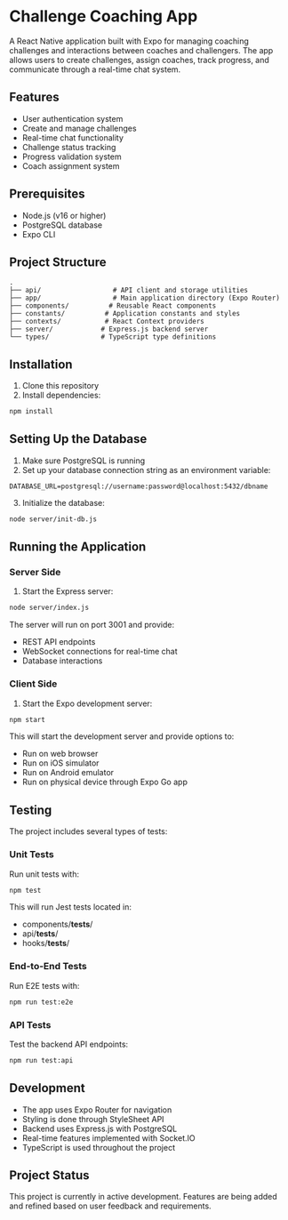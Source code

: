 # Challenge Coaching App

A React Native application built with Expo for managing coaching challenges and interactions between coaches and challengers. The app allows users to create challenges, assign coaches, track progress, and communicate through a real-time chat system.

## Features

- User authentication system
- Create and manage challenges
- Real-time chat functionality
- Challenge status tracking
- Progress validation system
- Coach assignment system

## Prerequisites

- Node.js (v16 or higher)
- PostgreSQL database
- Expo CLI

## Project Structure

```
.
├── api/                  # API client and storage utilities
├── app/                  # Main application directory (Expo Router)
├── components/          # Reusable React components
├── constants/          # Application constants and styles
├── contexts/           # React Context providers
├── server/            # Express.js backend server
└── types/             # TypeScript type definitions
```

## Installation

1. Clone this repository 
2. Install dependencies:
```bash
npm install
```

## Setting Up the Database

1. Make sure PostgreSQL is running
2. Set up your database connection string as an environment variable:
```
DATABASE_URL=postgresql://username:password@localhost:5432/dbname
```
3. Initialize the database:
```bash
node server/init-db.js
```

## Running the Application

### Server Side

1. Start the Express server:
```bash
node server/index.js
```
The server will run on port 3001 and provide:
- REST API endpoints
- WebSocket connections for real-time chat
- Database interactions

### Client Side

1. Start the Expo development server:
```bash
npm start
```

This will start the development server and provide options to:
- Run on web browser
- Run on iOS simulator
- Run on Android emulator
- Run on physical device through Expo Go app

## Testing

The project includes several types of tests:

### Unit Tests

Run unit tests with:
```bash
npm test
```

This will run Jest tests located in:
- components/__tests__/
- api/__tests__/
- hooks/__tests__/

### End-to-End Tests

Run E2E tests with:
```bash
npm run test:e2e
```

### API Tests

Test the backend API endpoints:
```bash
npm run test:api
```

## Development

- The app uses Expo Router for navigation
- Styling is done through StyleSheet API
- Backend uses Express.js with PostgreSQL
- Real-time features implemented with Socket.IO
- TypeScript is used throughout the project

## Project Status

This project is currently in active development. Features are being added and refined based on user feedback and requirements.